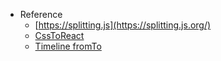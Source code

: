 - Reference
  - [https://splitting.js](https://splitting.js.org/)
  - [CssToReact](https://staxmanade.com/CssToReact/)
  - [Timeline fromTo](<https://greensock.com/docs/v3/GSAP/Timeline/fromTo()>)
